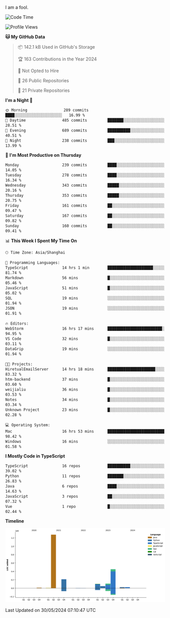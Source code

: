 I am a fool.

<!--START_SECTION:waka-->
![Code Time](http://img.shields.io/badge/Code%20Time-1%2C473%20hrs%2045%20mins-blue)

![Profile Views](http://img.shields.io/badge/Profile%20Views-0-blue)

**🐱 My GitHub Data** 

> 📦 142.1 kB Used in GitHub's Storage 
 > 
> 🏆 163 Contributions in the Year 2024
 > 
> 🚫 Not Opted to Hire
 > 
> 📜 26 Public Repositories 
 > 
> 🔑 21 Private Repositories 
 > 
**I'm a Night 🦉** 

```text
🌞 Morning                289 commits         ████░░░░░░░░░░░░░░░░░░░░░   16.99 % 
🌆 Daytime                485 commits         ███████░░░░░░░░░░░░░░░░░░   28.51 % 
🌃 Evening                689 commits         ██████████░░░░░░░░░░░░░░░   40.51 % 
🌙 Night                  238 commits         ███░░░░░░░░░░░░░░░░░░░░░░   13.99 % 
```
📅 **I'm Most Productive on Thursday** 

```text
Monday                   239 commits         ████░░░░░░░░░░░░░░░░░░░░░   14.05 % 
Tuesday                  278 commits         ████░░░░░░░░░░░░░░░░░░░░░   16.34 % 
Wednesday                343 commits         █████░░░░░░░░░░░░░░░░░░░░   20.16 % 
Thursday                 353 commits         █████░░░░░░░░░░░░░░░░░░░░   20.75 % 
Friday                   161 commits         ██░░░░░░░░░░░░░░░░░░░░░░░   09.47 % 
Saturday                 167 commits         ██░░░░░░░░░░░░░░░░░░░░░░░   09.82 % 
Sunday                   160 commits         ██░░░░░░░░░░░░░░░░░░░░░░░   09.41 % 
```


📊 **This Week I Spent My Time On** 

```text
🕑︎ Time Zone: Asia/Shanghai

💬 Programming Languages: 
TypeScript               14 hrs 1 min        ████████████████████░░░░░   81.74 % 
Markdown                 56 mins             █░░░░░░░░░░░░░░░░░░░░░░░░   05.46 % 
JavaScript               51 mins             █░░░░░░░░░░░░░░░░░░░░░░░░   05.02 % 
SQL                      19 mins             ░░░░░░░░░░░░░░░░░░░░░░░░░   01.94 % 
JSON                     19 mins             ░░░░░░░░░░░░░░░░░░░░░░░░░   01.91 % 

🔥 Editors: 
WebStorm                 16 hrs 17 mins      ████████████████████████░   94.95 % 
VS Code                  32 mins             █░░░░░░░░░░░░░░░░░░░░░░░░   03.11 % 
DataGrip                 19 mins             ░░░░░░░░░░░░░░░░░░░░░░░░░   01.94 % 

🐱‍💻 Projects: 
HiretualEmailServer      14 hrs 18 mins      █████████████████████░░░░   83.32 % 
htm-backend              37 mins             █░░░░░░░░░░░░░░░░░░░░░░░░   03.60 % 
weijialiu                36 mins             █░░░░░░░░░░░░░░░░░░░░░░░░   03.53 % 
Notes                    34 mins             █░░░░░░░░░░░░░░░░░░░░░░░░   03.34 % 
Unknown Project          23 mins             █░░░░░░░░░░░░░░░░░░░░░░░░   02.28 % 

💻 Operating System: 
Mac                      16 hrs 53 mins      █████████████████████████   98.42 % 
Windows                  16 mins             ░░░░░░░░░░░░░░░░░░░░░░░░░   01.58 % 
```

**I Mostly Code in TypeScript** 

```text
TypeScript               16 repos            ██████████░░░░░░░░░░░░░░░   39.02 % 
Python                   11 repos            ███████░░░░░░░░░░░░░░░░░░   26.83 % 
Java                     6 repos             ████░░░░░░░░░░░░░░░░░░░░░   14.63 % 
JavaScript               3 repos             ██░░░░░░░░░░░░░░░░░░░░░░░   07.32 % 
Vue                      1 repo              █░░░░░░░░░░░░░░░░░░░░░░░░   02.44 % 
```



**Timeline**

![Lines of Code chart](https://raw.githubusercontent.com/VeejaLiu/VeejaLiu/master/assets/bar_graph.png)


 Last Updated on 30/05/2024 07:10:47 UTC
<!--END_SECTION:waka-->
